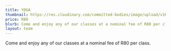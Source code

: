 ```yaml
---
title: YOGA
thumbnail: https://res.cloudinary.com/committed-bodies/image/upload/v1642663583/services/yoga-committed-bodies-gym-benoni.png
price: R80
blurb: Come and enjoy any of our classes at a nominal fee of R80 per class.
layout: team
---
```

Come and enjoy any of our classes at a nominal fee of R80 per class.